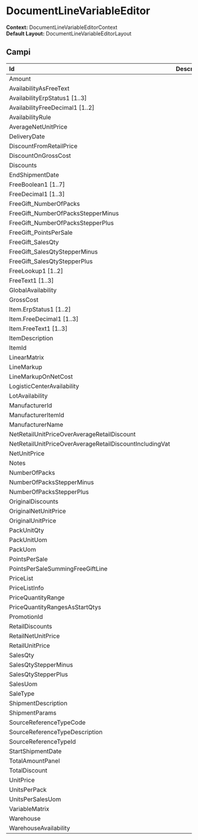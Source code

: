# DocumentLineVariableEditor

**Context:** DocumentLineVariableEditorContext  
**Default Layout:** DocumentLineVariableEditorLayout

## Campi

| Id | Descrizione |
| :--- | :--- |
| Amount |  |
| AvailabilityAsFreeText |  |
| AvailabilityErpStatus1 \[1..3\] |  |
| AvailabilityFreeDecimal1 \[1..2\] |  |
| AvailabilityRule |  |
| AverageNetUnitPrice |  |
| DeliveryDate |  |
| DiscountFromRetailPrice |  |
| DiscountOnGrossCost |  |
| Discounts |  |
| EndShipmentDate |  |
| FreeBoolean1 \[1..7\] |  |
| FreeDecimal1 \[1..3\] |  |
| FreeGift\_NumberOfPacks |  |
| FreeGift\_NumberOfPacksStepperMinus |  |
| FreeGift\_NumberOfPacksStepperPlus |  |
| FreeGift\_PointsPerSale |  |
| FreeGift\_SalesQty |  |
| FreeGift\_SalesQtyStepperMinus |  |
| FreeGift\_SalesQtyStepperPlus |  |
| FreeLookup1 \[1..2\] |  |
| FreeText1 \[1..3\] |  |
| GlobalAvailability |  |
| GrossCost |  |
| Item.ErpStatus1 \[1..2\] |  |
| Item.FreeDecimal1 \[1..3\] |  |
| Item.FreeText1 \[1..3\] |  |
| ItemDescription |  |
| ItemId |  |
| LinearMatrix |  |
| LineMarkup |  |
| LineMarkupOnNetCost |  |
| LogisticCenterAvailability |  |
| LotAvailability |  |
| ManufacturerId |  |
| ManufacturerItemId |  |
| ManufacturerName |  |
| NetRetailUnitPriceOverAverageRetailDiscount |  |
| NetRetailUnitPriceOverAverageRetailDiscountIncludingVat |  |
| NetUnitPrice |  |
| Notes |  |
| NumberOfPacks |  |
| NumberOfPacksStepperMinus |  |
| NumberOfPacksStepperPlus |  |
| OriginalDiscounts |  |
| OriginalNetUnitPrice |  |
| OriginalUnitPrice |  |
| PackUnitQty |  |
| PackUnitUom |  |
| PackUom |  |
| PointsPerSale |  |
| PointsPerSaleSummingFreeGiftLine |  |
| PriceList |  |
| PriceListInfo |  |
| PriceQuantityRange |  |
| PriceQuantityRangesAsStartQtys |  |
| PromotionId |  |
| RetailDiscounts |  |
| RetailNetUnitPrice |  |
| RetailUnitPrice |  |
| SalesQty |  |
| SalesQtyStepperMinus |  |
| SalesQtyStepperPlus |  |
| SalesUom |  |
| SaleType |  |
| ShipmentDescription |  |
| ShipmentParams |  |
| SourceReferenceTypeCode |  |
| SourceReferenceTypeDescription |  |
| SourceReferenceTypeId |  |
| StartShipmentDate |  |
| TotalAmountPanel |  |
| TotalDiscount |  |
| UnitPrice |  |
| UnitsPerPack |  |
| UnitsPerSalesUom |  |
| VariableMatrix |  |
| Warehouse |  |
| WarehouseAvailability |  |


